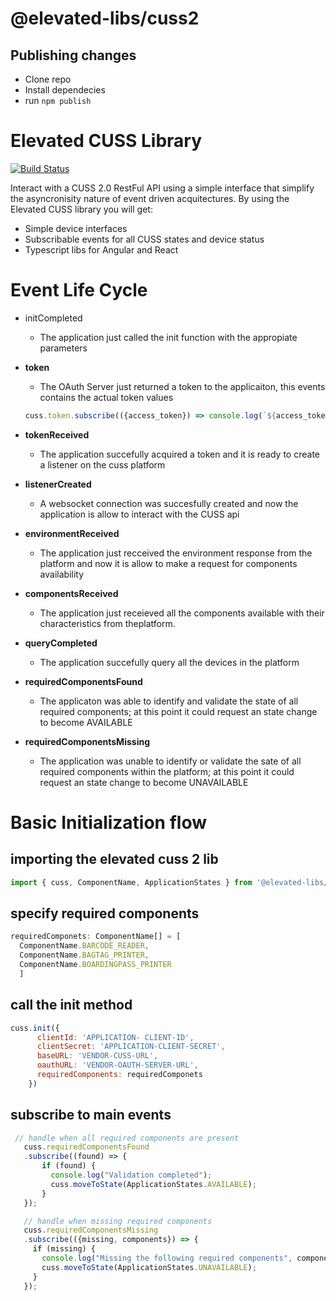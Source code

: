 # @elevated-libs/cuss2

## Publishing changes
- Clone repo
- Install dependecies
- run `npm publish`

# Elevated CUSS Library

[![Build Status](https://travis-ci.org/joemccann/dillinger.svg?branch=master)](https://travis-ci.org/joemccann/dillinger)

Interact with a CUSS 2.0 RestFul API using a simple interface that simplify the asyncronisity nature of event driven acquitectures. By using the Elevated CUSS library you will get:

  - Simple device interfaces
  - Subscribable events for all CUSS states and device status
  - Typescript libs for Angular and React

# Event Life Cycle

 - initCompleted 
    - The application just called the init function with the appropiate parameters

 - **token**
    - The OAuth Server just returned a token to the applicaiton, this events contains the actual token values
    ```js
    cuss.token.subscribe(({access_token}) => console.log(`${access_token}`));

  - **tokenReceived**
    - The application succefully acquired a token and it is ready to create a listener on the cuss platform

  - **listenerCreated**
    - A websocket connection was succesfully created and now the application is allow to interact with the CUSS api
  
  - **environmentReceived**
    - The application just recceived the environment response from the platform and now it is allow to make a request for components availability
  
  - **componentsReceived**
    - The application just receieved all the components available with their characteristics from theplatform.

  - **queryCompleted**
    - The application succefully query all the devices in the platform
  
  - **requiredComponentsFound**
    - The applicaton was able to identify and validate the state of all required components; at this point it could request an state change to become AVAILABLE

  - **requiredComponentsMissing**
    - The application was unable to identify or validate the sate of all required components within the platform; at this point it could request an state change to become UNAVAILABLE


# Basic Initialization flow

## importing the elevated cuss 2 lib

```js
import { cuss, ComponentName, ApplicationStates } from '@elevated-libs/cuss2';
```

## specify required components

```js
requiredComponets: ComponentName[] = [
  ComponentName.BARCODE_READER, 
  ComponentName.BAGTAG_PRINTER, 
  ComponentName.BOARDINGPASS_PRINTER
  ]
```

## call the init method

```js
cuss.init({
      clientId: 'APPLICATION- CLIENT-ID',
      clientSecret: 'APPLICATION-CLIENT-SECRET',
      baseURL: 'VENDOR-CUSS-URL',
      oauthURL: 'VENDOR-OAUTH-SERVER-URL',
      requiredComponents: requiredComponets
    })
 ```

 ## subscribe to main events

 ```js
  // handle when all required components are present
    cuss.requiredComponentsFound
    .subscribe((found) => {
        if (found) {
          console.log("Validation completed");
          cuss.moveToState(ApplicationStates.AVAILABLE);
        }
    });

    // handle when missing required components
    cuss.requiredComponentsMissing
    .subscribe(({missing, components}) => {
      if (missing) {
        console.log("Missing the following required components", components);
        cuss.moveToState(ApplicationStates.UNAVAILABLE);
      }
    });
 ```